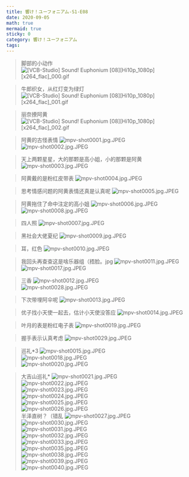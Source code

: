 ```yaml
---
title: 響け！ユーフォニアム-S1-E08
date: 2020-09-05
math: true
mermaid: true
sticky: 0
category: 響け！ユーフォニアム
tags:
---
```


> 脚部的小动作
![[VCB-Studio] Sound! Euphonium [08][Hi10p_1080p][x264_flac]_000.gif](https://filebed.cellargalaxy.workers.dev/blog/spirit/響け！ユーフォニアム/S1/E08/20200905/%5BVCB-Studio%5D%20Sound%21%20Euphonium%20%5B08%5D%5BHi10p_1080p%5D%5Bx264_flac%5D_000.gif)

> 牛郎织女，从红灯变为绿灯
![[VCB-Studio] Sound! Euphonium [08][Hi10p_1080p][x264_flac]_001.gif](https://filebed.cellargalaxy.workers.dev/blog/spirit/響け！ユーフォニアム/S1/E08/20200905/%5BVCB-Studio%5D%20Sound%21%20Euphonium%20%5B08%5D%5BHi10p_1080p%5D%5Bx264_flac%5D_001.gif)

> 丽奈撩阿黄
![[VCB-Studio] Sound! Euphonium [08][Hi10p_1080p][x264_flac]_002.gif](https://filebed.cellargalaxy.workers.dev/blog/spirit/響け！ユーフォニアム/S1/E08/20200905/%5BVCB-Studio%5D%20Sound%21%20Euphonium%20%5B08%5D%5BHi10p_1080p%5D%5Bx264_flac%5D_002.gif)

> 阿黄的古怪表情
![mpv-shot0001.jpg.JPEG](https://filebed.cellargalaxy.workers.dev/blog/spirit/響け！ユーフォニアム/S1/E08/20200905/mpv-shot0001.jpg.JPEG)  
![mpv-shot0002.jpg.JPEG](https://filebed.cellargalaxy.workers.dev/blog/spirit/響け！ユーフォニアム/S1/E08/20200905/mpv-shot0002.jpg.JPEG)  

> 天上两颗星星，大的那颗是高小姐，小的那颗是阿黄
![mpv-shot0003.jpg.JPEG](https://filebed.cellargalaxy.workers.dev/blog/spirit/響け！ユーフォニアム/S1/E08/20200905/mpv-shot0003.jpg.JPEG)

> 阿黄戴的是粉红皮带表
![mpv-shot0004.jpg.JPEG](https://filebed.cellargalaxy.workers.dev/blog/spirit/響け！ユーフォニアム/S1/E08/20200905/mpv-shot0004.jpg.JPEG)

> 思考情感问题的阿黄表情还真是认真呢
![mpv-shot0005.jpg.JPEG](https://filebed.cellargalaxy.workers.dev/blog/spirit/響け！ユーフォニアム/S1/E08/20200905/mpv-shot0005.jpg.JPEG)

> 阿黄拖住了命中注定的高小姐
![mpv-shot0006.jpg.JPEG](https://filebed.cellargalaxy.workers.dev/blog/spirit/響け！ユーフォニアム/S1/E08/20200905/mpv-shot0006.jpg.JPEG)  
![mpv-shot0008.jpg.JPEG](https://filebed.cellargalaxy.workers.dev/blog/spirit/響け！ユーフォニアム/S1/E08/20200905/mpv-shot0008.jpg.JPEG)

> 四人照
![mpv-shot0007.jpg.JPEG](https://filebed.cellargalaxy.workers.dev/blog/spirit/響け！ユーフォニアム/S1/E08/20200905/mpv-shot0007.jpg.JPEG)

> 黑社会大佬夏纪
![mpv-shot0009.jpg.JPEG](https://filebed.cellargalaxy.workers.dev/blog/spirit/響け！ユーフォニアム/S1/E08/20200905/mpv-shot0009.jpg.JPEG)  

> 耳，红色
![mpv-shot0010.jpg.JPEG](https://filebed.cellargalaxy.workers.dev/blog/spirit/響け！ユーフォニアム/S1/E08/20200905/mpv-shot0010.jpg.JPEG)

> 我回头再查查这是啥乐器组（捂脸。jpg
![mpv-shot0011.jpg.JPEG](https://filebed.cellargalaxy.workers.dev/blog/spirit/響け！ユーフォニアム/S1/E08/20200905/mpv-shot0011.jpg.JPEG)  
![mpv-shot0017.jpg.JPEG](https://filebed.cellargalaxy.workers.dev/blog/spirit/響け！ユーフォニアム/S1/E08/20200905/mpv-shot0017.jpg.JPEG)

> 三香
![mpv-shot0012.jpg.JPEG](https://filebed.cellargalaxy.workers.dev/blog/spirit/響け！ユーフォニアム/S1/E08/20200905/mpv-shot0012.jpg.JPEG)  
![mpv-shot0028.jpg.JPEG](https://filebed.cellargalaxy.workers.dev/blog/spirit/響け！ユーフォニアム/S1/E08/20200905/mpv-shot0028.jpg.JPEG)

> 下次带埋阿伞呢
![mpv-shot0013.jpg.JPEG](https://filebed.cellargalaxy.workers.dev/blog/spirit/響け！ユーフォニアム/S1/E08/20200905/mpv-shot0013.jpg.JPEG)

> 优子找小天使一起去，估计小天使没答应
![mpv-shot0014.jpg.JPEG](https://filebed.cellargalaxy.workers.dev/blog/spirit/響け！ユーフォニアム/S1/E08/20200905/mpv-shot0014.jpg.JPEG)

> 叶月的表是粉红电子表
![mpv-shot0019.jpg.JPEG](https://filebed.cellargalaxy.workers.dev/blog/spirit/響け！ユーフォニアム/S1/E08/20200905/mpv-shot0019.jpg.JPEG)

> 握手表示认真考虑
![mpv-shot0029.jpg.JPEG](https://filebed.cellargalaxy.workers.dev/blog/spirit/響け！ユーフォニアム/S1/E08/20200905/mpv-shot0029.jpg.JPEG)

> 巡礼*3
![mpv-shot0015.jpg.JPEG](https://filebed.cellargalaxy.workers.dev/blog/spirit/響け！ユーフォニアム/S1/E08/20200905/mpv-shot0015.jpg.JPEG)  
![mpv-shot0018.jpg.JPEG](https://filebed.cellargalaxy.workers.dev/blog/spirit/響け！ユーフォニアム/S1/E08/20200905/mpv-shot0018.jpg.JPEG)  
![mpv-shot0020.jpg.JPEG](https://filebed.cellargalaxy.workers.dev/blog/spirit/響け！ユーフォニアム/S1/E08/20200905/mpv-shot0020.jpg.JPEG)

> 大吉山巡礼*
![mpv-shot0021.jpg.JPEG](https://filebed.cellargalaxy.workers.dev/blog/spirit/響け！ユーフォニアム/S1/E08/20200905/mpv-shot0021.jpg.JPEG)  
![mpv-shot0022.jpg.JPEG](https://filebed.cellargalaxy.workers.dev/blog/spirit/響け！ユーフォニアム/S1/E08/20200905/mpv-shot0022.jpg.JPEG)  
![mpv-shot0023.jpg.JPEG](https://filebed.cellargalaxy.workers.dev/blog/spirit/響け！ユーフォニアム/S1/E08/20200905/mpv-shot0023.jpg.JPEG)  
![mpv-shot0024.jpg.JPEG](https://filebed.cellargalaxy.workers.dev/blog/spirit/響け！ユーフォニアム/S1/E08/20200905/mpv-shot0024.jpg.JPEG)  
![mpv-shot0025.jpg.JPEG](https://filebed.cellargalaxy.workers.dev/blog/spirit/響け！ユーフォニアム/S1/E08/20200905/mpv-shot0025.jpg.JPEG)  
![mpv-shot0026.jpg.JPEG](https://filebed.cellargalaxy.workers.dev/blog/spirit/響け！ユーフォニアム/S1/E08/20200905/mpv-shot0026.jpg.JPEG)  
> 半泽直树？（错乱
![mpv-shot0027.jpg.JPEG](https://filebed.cellargalaxy.workers.dev/blog/spirit/響け！ユーフォニアム/S1/E08/20200905/mpv-shot0027.jpg.JPEG)  
![mpv-shot0030.jpg.JPEG](https://filebed.cellargalaxy.workers.dev/blog/spirit/響け！ユーフォニアム/S1/E08/20200905/mpv-shot0030.jpg.JPEG)  
![mpv-shot0031.jpg.JPEG](https://filebed.cellargalaxy.workers.dev/blog/spirit/響け！ユーフォニアム/S1/E08/20200905/mpv-shot0031.jpg.JPEG)  
![mpv-shot0032.jpg.JPEG](https://filebed.cellargalaxy.workers.dev/blog/spirit/響け！ユーフォニアム/S1/E08/20200905/mpv-shot0032.jpg.JPEG)  
![mpv-shot0033.jpg.JPEG](https://filebed.cellargalaxy.workers.dev/blog/spirit/響け！ユーフォニアム/S1/E08/20200905/mpv-shot0033.jpg.JPEG)  
![mpv-shot0035.jpg.JPEG](https://filebed.cellargalaxy.workers.dev/blog/spirit/響け！ユーフォニアム/S1/E08/20200905/mpv-shot0035.jpg.JPEG)  
![mpv-shot0038.jpg.JPEG](https://filebed.cellargalaxy.workers.dev/blog/spirit/響け！ユーフォニアム/S1/E08/20200905/mpv-shot0038.jpg.JPEG)  
![mpv-shot0039.jpg.JPEG](https://filebed.cellargalaxy.workers.dev/blog/spirit/響け！ユーフォニアム/S1/E08/20200905/mpv-shot0039.jpg.JPEG)  
![mpv-shot0040.jpg.JPEG](https://filebed.cellargalaxy.workers.dev/blog/spirit/響け！ユーフォニアム/S1/E08/20200905/mpv-shot0040.jpg.JPEG)
